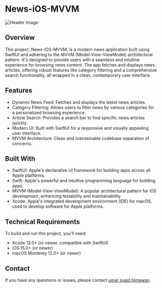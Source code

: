 # News-iOS-MVVM


![Header Image](screenshots/news_feature_graphic.png)

## Overview
This project, News-iOS-MVVM, is a modern news application built using SwiftUI and adhering to the MVVM (Model-View-ViewModel) architectural pattern. It's designed to provide users with a seamless and intuitive experience for browsing news content. The app fetches and displays news articles, offering robust features like category filtering and a comprehensive search functionality, all wrapped in a clean, contemporary user interface.

## Features
* Dynamic News Feed: Fetches and displays the latest news articles.
* Category Filtering: Allows users to filter news by various categories for a personalized browsing experience.
* Article Search: Provides a search bar to find specific news articles quickly.
* Modern UI: Built with SwiftUI for a responsive and visually appealing user interface.
* MVVM Architecture: Clean and maintainable codebase separation of concerns.

## Built With
* SwiftUI: Apple's declarative UI framework for building apps across all Apple platforms.
* Swift: Apple's powerful and intuitive programming language for building apps.
* MVVM (Model-View-ViewModel): A popular architectural pattern for iOS development, enhancing testability and maintainability.
* Xcode: Apple's integrated development environment (IDE) for macOS, used to develop software for Apple platforms.

## Technical Requirements
To build and run this project, you'll need:

* Xcode 13.0+ (or newer, compatible with SwiftUI)
* iOS 15.0+ (or newer)
* macOS Monterey 12.0+ (or newer)

## Contact
If you have any questions or issues, please contact [umar syaid himawan](mailto:himawan.masyaid@gmail.com).
